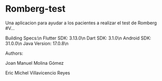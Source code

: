 # Romberg-test
Una aplicacion para ayudar a los pacientes a realizar el test de Romberg
#V...

Building Specs:\n
 Flutter SDK: 3.13.0\n
 Dart SDK: 3.1.0\n
 Android SDK: 31.0.0\n
 Java Version: 17.0.8\n

Authors:

 Joan Manuel Molina Gómez

 Eric Michel Villavicencio Reyes

